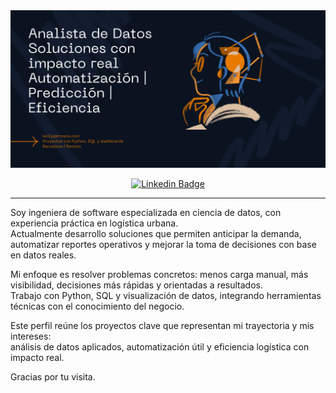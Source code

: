 <img src="Banner%20github.png" alt="Kelly Germano - Analista de Datos" style="max-width:100%;">

<div align="center">
  
  [![Linkedin Badge](https://img.shields.io/badge/LinkedIn-0077B5?style=flat-square&logo=Linkedin&logoColor=white&link=https://www.linkedin.com/in/[kellygermano]/)](https://www.linkedin.com/in/kellygermano/)

</div>

---

Soy ingeniera de software especializada en ciencia de datos, con experiencia práctica en logística urbana.  
Actualmente desarrollo soluciones que permiten anticipar la demanda, automatizar reportes operativos y mejorar la toma de decisiones con base en datos reales.

Mi enfoque es resolver problemas concretos: menos carga manual, más visibilidad, decisiones más rápidas y orientadas a resultados.  
Trabajo con Python, SQL y visualización de datos, integrando herramientas técnicas con el conocimiento del negocio.

Este perfil reúne los proyectos clave que representan mi trayectoria y mis intereses:  
análisis de datos aplicados, automatización útil y eficiencia logística con impacto real.

Gracias por tu visita.
